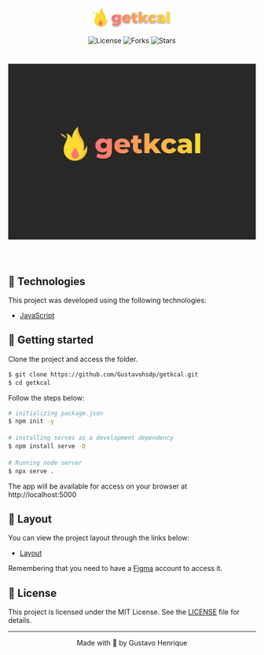 <p align="center">
  <img alt="getkcal" src=".github/logo.svg" width="160px">
</p>

<p align="center">
  <img  src="https://img.shields.io/static/v1?label=license&message=MIT&color=5965E0&labelColor=121214" alt="License">
  
  <img src="https://img.shields.io/github/forks/Gustavohsdp/letmeask?label=forks&message=MIT&color=5965E0&labelColor=121214" alt="Forks">     

  <img src="https://img.shields.io/github/stars/Gustavohsdp/letmeask?label=stars&message=MIT&color=5965E0&labelColor=121214" alt="Stars">
</p>

<h1 align="center">
    <img alt="getkcal" title="getkcal" src=".github/cover.png" />
</h1>

<br>

## 🧪 Technologies

This project was developed using the following technologies:

- [JavaScript](https://www.javascript.com/)

## 🚀 Getting started

Clone the project and access the folder.

```bash
$ git clone https://github.com/Gustavohsdp/getkcal.git
$ cd getkcal
```

Follow the steps below:
```bash
# initializing package.json
$ npm init -y

# installing serves as a development dependency
$ npm install serve -D

# Running node server
$ npx serve .
```
The app will be available for access on your browser at http://localhost:5000

## 🔖 Layout

You can view the project layout through the links below:

- [Layout](https://www.figma.com/file/LYks7H9gNGbQTtnSTOrZ9f/getkcal?node-id=0%3A1) 

Remembering that you need to have a [Figma](http://figma.com/) account to access it.

## 📝 License

This project is licensed under the MIT License. See the [LICENSE](LICENSE.md) file for details.


---

<p align="center">Made with 💜 by Gustavo Henrique</p>